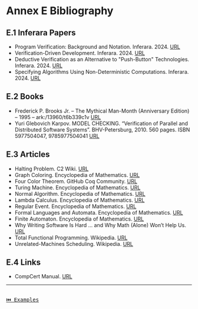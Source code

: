 # Annex E Bibliography

## E.1 Inferara Papers

- Program Verification: Background and Notation. Inferara. 2024. [URL](https://www.inferara.com/papers/program-verification-background-and-notation/)
- Verification-Driven Development. Inferara. 2024. [URL](https://www.inferara.com/papers/verification-driven-development/)
- Deductive Verification as an Alternative to "Push-Button" Technologies. Inferara. 2024. [URL](https://www.inferara.com/papers/deductive-verification-as-alternative-to-push-button-technologies/)
- Specifying Algorithms Using Non-Deterministic Computations. Inferara. 2024. [URL](https://www.inferara.com/papers/specifying-algorithms-using-non-deterministic-computations/)

## E.2 Books

- Frederick P. Brooks Jr. – The Mythical Man-Month (Anniversary Edition) – 1995 – ark:/13960/t6b339c1v [URL](https://www.oreilly.com/library/view/mythical-man-month-the/0201835959/)
- Yuri Glebovich Karpov. MODEL CHECKING. “Verification of Parallel and Distributed Software Systems”. BHV-Petersburg, 2010. 560 pages. ISBN 5977504047, 9785977504041 [URL](https://books.google.co.jp/books/about/MODEL_%D0%A1HECKING_%D0%92%D0%B5%D1%80%D0%B8%D1%84%D0%B8%D0%BA%D0%B0%D1%86%D0%B8%D1%8F.html?id=xpui56eRsHgC&redir_esc=y)

## E.3 Articles

- Halting Problem. C2 Wiki. [URL](http://wiki.c2.com/?HaltingProblem)
- Graph Coloring. Encyclopedia of Mathematics. [URL](https://encyclopediaofmath.org/wiki/Graph_colouring)
- Four Color Theorem. GitHub Coq Community. [URL](https://github.com/coq-community/fourcolor)
- Turing Machine. Encyclopedia of Mathematics. [URL](https://encyclopediaofmath.org/wiki/Turing_machine)
- Normal Algorithm. Encyclopedia of Mathematics. [URL](https://encyclopediaofmath.org/wiki/Normal_algorithm)
- Lambda Calculus. Encyclopedia of Mathematics. [URL](https://encyclopediaofmath.org/wiki/Lambda-calculus)
- Regular Event. Encyclopedia of Mathematics. [URL](https://encyclopediaofmath.org/wiki/Regular_event)
- Formal Languages and Automata. Encyclopedia of Mathematics. [URL](https://encyclopediaofmath.org/wiki/Formal_languages_and_automata)
- Finite Automaton. Encyclopedia of Mathematics. [URL](https://encyclopediaofmath.org/wiki/Automaton,_finite)
- Why Writing Software Is Hard … and Why Math (Alone) Won’t Help Us. [URL](https://pron.github.io/posts/correctness-and-complexity)
- Total Functional Programming. Wikipedia. [URL](https://en.wikipedia.org/wiki/Total_functional_programming)
- Unrelated-Machines Scheduling. Wikipedia. [URL](https://en.wikipedia.org/wiki/Unrelated-machines_scheduling)

## E.4 Links

- CompCert Manual. [URL](https://compcert.org/man/manual001.html)

---

[<kbd><br>⏮️ Examples<br><br></kbd>](./examples.md)
